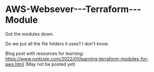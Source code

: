 # AWS-Websever---Terraform---Module
Got the modules down.

Do we put all the file folders it uses? I don't know.

Blog post with resources for learning: https://www.runtcpip.com/2022/01/learning-terraform-modules-for-aws.html
(May not be posted yet)


